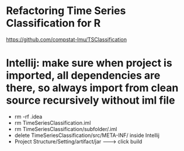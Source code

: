 # Refactoring Time Series Classification for R 
https://github.com/compstat-lmu/TSClassification

# Intellij: make sure when project is imported, all dependencies are there, so always import from clean source recursively without iml file
- rm -rf .idea
- rm TimeSeriesClassification.iml
- rm TimeSeriesClassification/subfolder/.iml
- delete TimeSeriesClassification/src/META-INF/  inside Intellij
- Project Structure/Setting/artifact/jar  ---> click build

